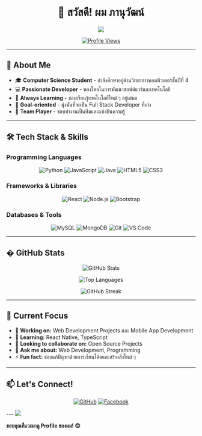 <div align="center">
  
# 👋 สวัสดี! ผม **ภานุวัฒน์** 

<img src="https://readme-typing-svg.herokuapp.com?font=Fira+Code&pause=1000&width=435&lines=Welcome+to+my+GitHub+Profile!;Computer+Science+Student;Full+Stack+Developer;Always+learning+new+things" />

[![Profile Views](https://komarev.com/ghpvc/?username=NuPanuwat47&color=brightgreen&style=flat-square)](https://github.com/NuPanuwat47)

</div>

---

## 🚀 About Me

- 🎓 **Computer Science Student** - กำลังศึกษาอยู่ด้านวิทยาการคอมพิวเตอร์ชั้นปีที่ 4
- 💻 **Passionate Developer** - หลงใหลในการพัฒนาซอฟต์แวร์และเทคโนโลยี
- 🌱 **Always Learning** - ชอบเรียนรู้เทคโนโลยีใหม่ ๆ อยู่เสมอ
- 🎯 **Goal-oriented** - มุ่งมั่นที่จะเป็น Full Stack Developer ที่เก่ง
- 🤝 **Team Player** - ชอบทำงานเป็นทีมและแบ่งปันความรู้

---

## 🛠️ Tech Stack & Skills

### Programming Languages
<div align="center">

![Python](https://img.shields.io/badge/Python-3776AB?style=for-the-badge&logo=python&logoColor=white)
![JavaScript](https://img.shields.io/badge/JavaScript-F7DF1E?style=for-the-badge&logo=javascript&logoColor=black)
![Java](https://img.shields.io/badge/Java-ED8B00?style=for-the-badge&logo=java&logoColor=white)
![HTML5](https://img.shields.io/badge/HTML5-E34F26?style=for-the-badge&logo=html5&logoColor=white)
![CSS3](https://img.shields.io/badge/CSS3-1572B6?style=for-the-badge&logo=css3&logoColor=white)

</div>

### Frameworks & Libraries
<div align="center">

![React](https://img.shields.io/badge/React-20232A?style=for-the-badge&logo=react&logoColor=61DAFB)
![Node.js](https://img.shields.io/badge/Node.js-43853D?style=for-the-badge&logo=node.js&logoColor=white)
![Bootstrap](https://img.shields.io/badge/Bootstrap-563D7C?style=for-the-badge&logo=bootstrap&logoColor=white)

</div>

### Databases & Tools
<div align="center">

![MySQL](https://img.shields.io/badge/MySQL-00000F?style=for-the-badge&logo=mysql&logoColor=white)
![MongoDB](https://img.shields.io/badge/MongoDB-4EA94B?style=for-the-badge&logo=mongodb&logoColor=white)
![Git](https://img.shields.io/badge/Git-F05032?style=for-the-badge&logo=git&logoColor=white)
![VS Code](https://img.shields.io/badge/VS_Code-007ACC?style=for-the-badge&logo=visual-studio-code&logoColor=white)

</div>

---

## � GitHub Stats

<div align="center">
  
![GitHub Stats](https://github-readme-stats.vercel.app/api?username=NuPanuwat47&show_icons=true&theme=radical&count_private=true)

![Top Languages](https://github-readme-stats.vercel.app/api/top-langs/?username=NuPanuwat47&layout=compact&theme=radical)

![GitHub Streak](https://github-readme-streak-stats.herokuapp.com/?user=NuPanuwat47&theme=radical)

</div>

---

## 🎯 Current Focus

- 🔭 **Working on:** Web Development Projects และ Mobile App Development
- 🌱 **Learning:** React Native, TypeScript
- 👯 **Looking to collaborate on:** Open Source Projects
- 💬 **Ask me about:** Web Development, Programming
- ⚡ **Fun fact:** ชอบแก้ปัญหาด้วยการเขียนโค้ดและสร้างสิ่งใหม่ ๆ

---

## 📫 Let's Connect!

<div align="center">

[![GitHub](https://img.shields.io/badge/GitHub-100000?style=for-the-badge&logo=github&logoColor=white)](https://github.com/NuPanuwat47)
[![Facebook](https://img.shields.io/badge/Facebook-1877F2?style=for-the-badge&logo=facebook&logoColor=white)](https://www.facebook.com/nu.pha.nu.wat.hn.981856/)

</div>
---

<img src="https://raw.githubusercontent.com/andreasbm/readme/master/assets/lines/colored.png">

**ขอบคุณที่แวะมาดู Profile ของผม! 😊**

</div>